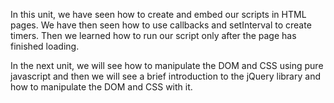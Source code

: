 In this unit, we have seen how to create and embed our scripts in HTML pages. We have then seen how to use callbacks and setInterval to create timers. Then we learned how to run our script only after the page has finished loading. 

In the next unit, we will see how to manipulate the DOM and CSS using pure javascript and then we will see a brief introduction to the jQuery library and how to manipulate the DOM and CSS with it.